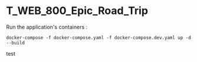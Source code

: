 # T_WEB_800_Epic_Road_Trip

Run the application's containers :

```shell
docker-compose -f docker-compose.yaml -f docker-compose.dev.yaml up -d --build
```

test
